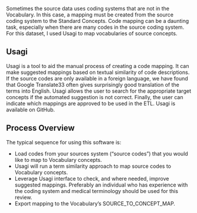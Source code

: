 Sometimes the source data uses coding systems that are not in the Vocabulary. In this case, a mapping must be created from the source coding system to the Standard Concepts. 
Code mapping can be a daunting task, especially when there are many codes in the source coding system. For this dataset, I used Usagi to map vocabularies of source concepts. 
## Usagi 
Usagi is a tool to aid the manual process of creating a code mapping. It can make suggested mappings based on textual similarity of code descriptions. 
If the source codes are only available in a foreign language, we have found that Google Translate33 often gives surprisingly good translation of the terms into English. 
Usagi allows the user to search for the appropriate target concepts if the automated suggestion is not correct. 
Finally, the user can indicate which mappings are approved to be used in the ETL. Usagi is available on GitHub.
## Process Overview
The typical sequence for using this software is:
- Load codes from your sources system (“source codes”) that you would like to map to Vocabulary concepts.
- Usagi will run a term similarity approach to map source codes to Vocabulary concepts.
- Leverage Usagi interface to check, and where needed, improve suggested mappings. Preferably an individual who has experience with the coding system and medical terminology should be used for this review.
- Export mapping to the Vocabulary’s SOURCE_TO_CONCEPT_MAP.

